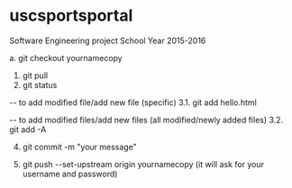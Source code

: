 # uscsportsportal
Software Engineering project School Year 2015-2016


a. git checkout yournamecopy

1. git pull
2. git status

-- to add modified file/add new file (specific)
3.1. git add hello.html

-- to add modified files/add new files (all modified/newly added files)
3.2. git add -A

4. git commit -m "your message"

5. git push --set-upstream origin yournamecopy
 (it will ask for your username and password)
